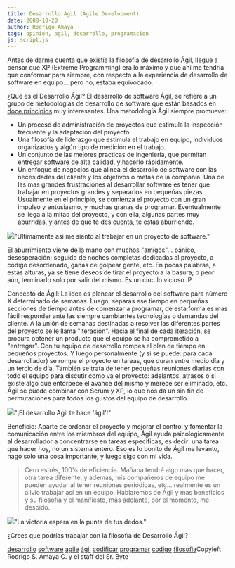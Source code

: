 ```yaml
---
title: Desarrollo Agil (Agile Development)
date: 2008-10-20
author: Rodrigo Amaya
tags: opinion, agil, desarrollo, programacion
js: script.js
---
```


Antes de darme cuenta que existía la filosofía de desarrollo Ágil, llegue a
      pensar que XP (Extreme Programming) era lo máximo y que ahí me tendría que conformar para
      siempre, con respecto a la experiencia de desarrollo de software en equipo... pero no, estaba
      equivocado.

¿Qué
      es el Desarrollo Ágil?
El desarrollo de software Ágil, se refiere a un
      grupo de metodologías de desarrollo de software que están basados en [doce principios](http://www.agilemanifesto.org/principles.html) muy
      interesantes. Una metodología Ágil siempre promueve:

- Un proceso de administración de proyectos que estimula la inspección frecuente y la adaptación del proyecto.
- Una filosofía de liderazgo que estimula el trabajo en equipo, individuos organizados y algún tipo de medición en el trabajo.
- Un conjunto de las mejores practicas de ingeniería, que permitan entregar software de alta calidad, y hacerlo rápidamente.
- Un enfoque de negocios que alinea el desarrollo de software con las necesidades del cliente y los objetivos o metas de la compañía.
Una de las mas grandes frustraciones al desarrollar software es
      tener que trabajar en proyectos grandes y separarlos en pequeñas piezas. Usualmente en el
      principio, se comienza el proyecto con un gran impulso y entusiasmo, y muchas granas de
      programar. Eventualmente se llega a la mitad del proyecto, y con ella, algunas partes muy
      aburridas, y antes de que te des cuenta, te estas aburriendo.

[![](http://4.bp.blogspot.com/_ayvorITawE4/SPzj8oe7sSI/AAAAAAAABWA/_uEtG_4fE08/s320/agile+development+-+surprise.jpg)](http://4.bp.blogspot.com/_ayvorITawE4/SPzj8oe7sSI/AAAAAAAABWA/_uEtG_4fE08/s1600-h/agile+development+-+surprise.jpg)"Ultimamente asi me siento
      al trabajar en un proyecto de software."

El
      aburrimiento viene de la mano con muchos "amigos"... pánico, desesperación; seguido de noches
      completas dedicadas al proyecto, a código desordenado, ganas de golpear gente, etc. En pocas
      palabras, a estas alturas, ya se tiene deseos de tirar el proyecto a la basura; o peor aún,
      terminarlo solo por salir del mismo. Es un
      circulo vicioso :P

Concepto de Ágil:
La idea es planear el desarrollo del software
      para número X determinado de semanas. Luego, separas ese tiempo en pequeñas secciones de
      tiempo antes de comenzar a programar, de esta forma es mas fácil responder ante las siempre
      cambiantes tecnologías o demandas del cliente. A la unión de semanas destinadas a resolver las
      diferentes partes del proyecto se le llama "iteración". Hacia el final de cada iteración, se
      procura obtener un producto que el equipo se ha comprometido a "entregar". Con tu equipo de
      desarrollo rompes el plan de tiempo en pequeños proyectos. Y luego personalmente (y si se
      puede: para cada desarrollador) se rompe el proyecto en tareas, que duran entre medio día y un
      tercio de día. También se trata de tener pequeñas reuniones diarias con todo el equipo para discutir como va el proyecto:
      adelantos, atrasos o si existe algo que entorpece el avance del mismo y merece ser eliminado,
      etc. Ágil se puede combinar con Scrum y XP, lo que nos da un sin fin de permutaciones para
      todos los gustos del equipo de desarrollo.

[![](http://1.bp.blogspot.com/_ayvorITawE4/SPzj8wsfCVI/AAAAAAAABWQ/QY3wFsVBbC0/s320/poleover.jpg)](http://1.bp.blogspot.com/_ayvorITawE4/SPzj8wsfCVI/AAAAAAAABWQ/QY3wFsVBbC0/s1600-h/poleover.jpg)"¡El desarrollo Agil te hace
      'ágil'!"

Beneficio:
Aparte de ordenar el proyecto y
      mejorar el control y fomentar la comunicación entre los miembros del equipo, Ágil ayuda
      psicologicamente al desarrollador a concentrarse en tareas especificas, es decir: una tarea que hacer hoy, no un sistema entero. Eso
      es lo bonito de Ágil me levanto, hago solo una cosa importante, y luego sigo con mi vida.

> Cero estrés, 100% de eficiencia.
Mañana tendré algo más
      que hacer, otra tarea diferente, y ademas, mis compañeros de equipo me pueden ayudar al tener
      reuniones periódicas, etc... realmente es un alivio trabajar así en un equipo. Hablaremos de
      Ágil y mas beneficios y su filosofía y el manifiesto, más adelante, por el momento, me
      despido.

[![](http://1.bp.blogspot.com/_ayvorITawE4/SPzj8htEROI/AAAAAAAABWI/07v4wsAvGtE/s320/DocumentationontheMove.jpg)](http://1.bp.blogspot.com/_ayvorITawE4/SPzj8htEROI/AAAAAAAABWI/07v4wsAvGtE/s1600-h/DocumentationontheMove.jpg)"La victoria espera en la
      punta de tus dedos."

¿Crees que
      podrías trabajar con la filosofía de Desarrollo Ágil?

[desarrollo](http://www.blogalaxia.com/tags/desarrollo) [software](http://www.blogalaxia.com/tags/software) [agile](http://www.blogalaxia.com/tags/agile) [ágil](http://www.blogalaxia.com/tags/agil) [codificar](http://www.blogalaxia.com/tags/codificar) [programar](http://www.blogalaxia.com/tags/programar) [codigo](http://www.blogalaxia.com/tags/codigo) [filosofia](http://www.blogalaxia.com/tags/filosofia)Copyleft Rodrigo S.
      Amaya C. y el staff del Sr. Byte